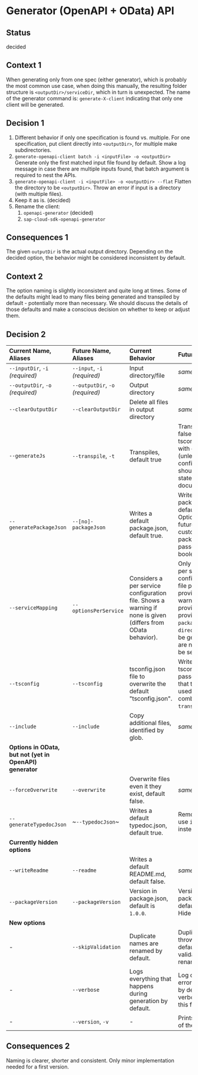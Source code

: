 # Generator (OpenAPI + OData) API

## Status

decided

## Context 1

When generating only from one spec (either generator), which is probably the most common use case, when doing this manually, the resulting folder structure is `<outputDir>/serviceDir`, which in turn is unexpected.
The name of the generator command is: `generate-X-client` indicating that only one client will be generated.

## Decision 1

1. Different behavior if only one specification is found vs. multiple.
   For one specification, put client directly into `<outputDir>`, for multiple make subdirectories.
2. `generate-openapi-client batch -i <inputFile> -o <outputDir>`
   Generate only the first matched input file found by default.
   Show a log message in case there are multiple inputs found, that batch argument is required to nest the APIs.
3. `generate-openapi-client -i <inputFile> -o <outputDir> --flat`
   Flatten the directory to be `<outputDir>`.
   Throw an error if input is a directory (with multiple files).
4. Keep it as is. (decided)
5. Rename the client:
   1. `openapi-generator` (decided)
   2. `sap-cloud-sdk-openapi-generator`

## Consequences 1

The given `outputDir` is the actual output directory.
Depending on the decided option, the behavior might be considered inconsistent by default.

## Context 2

The option naming is slightly inconsistent and quite long at times.
Some of the defaults might lead to many files being generated and transpiled by default - potentially more than necessary.
We should discuss the details of those defaults and make a conscious decision on whether to keep or adjust them.

## Decision 2

| Current Name, Aliases                                    | Future Name, Aliases             | Current Behavior                                                                                            | Future Behavior                                                                                                                                                                                                |
| :------------------------------------------------------- | :------------------------------- | :---------------------------------------------------------------------------------------------------------- | :------------------------------------------------------------------------------------------------------------------------------------------------------------------------------------------------------------- |
| `--inputDir`, `-i` _(required)_                          | `--input`, `-i` _(required)_     | Input directory/file                                                                                        | _same_                                                                                                                                                                                                         |
| `--outputDir`, `-o` _(required)_                         | `--outputDir`, `-o` _(required)_ | Output directory                                                                                            | _same_                                                                                                                                                                                                         |
| `--clearOutputDir`                                       | `--clearOutputDir`               | Delete all files in output directory                                                                        | _same_                                                                                                                                                                                                         |
| `--generateJs`                                           | `--transpile`, `-t`              | Transpiles, default true                                                                                    | Transpiles, default false. If set if tsconfig is enabled with default (unless configured). This should be explicitly stated in the documentation.                                                              |
| `--generatePackageJson`                                  | `--[no]-packageJson`             | Writes a default package.json, default true.                                                                | Writes a default package.json, default false. Optionally in the future: Writes a custom package.json if passed. Keep boolean for now.                                                   |
| `--serviceMapping`                                       | `--optionsPerService`            | Considers a per service configuration file. Shows a warning if none is given (differs from OData behavior). | Only generates a per service configuration, if a file path is provided. No warning if it is not provided. If provided, `packageName` and `directoryName` will be generated, but are not required to be set. \* |
| `--tsconfig`                                             | `--tsconfig`                     | tsconfig.json file to overwrite the default "tsconfig.json".                                                | Writes a custom tsconfig.json if passed. Document that this should be used in combination with `transpile`.                                                                                                    |
| `--include`                                              | `--include`                      | Copy additional files, identified by glob.                                                                  | _same_                                                                                                                                                                                                         |
| **Options in OData, but not (yet in OpenAPI) generator** |
| `--forceOverwrite`                                       | `--overwrite`                    | Overwrite files even it they exist, default false.                                                          | _same_                                                                                                                                                                                                         |
| `--generateTypedocJson`                                  | ~`--typedocJson`~                | Writes a default typedoc.json, default true.                                                                | Remove/deprecate, use `include` instead.                                                                                                                                                                         |
| **Currently hidden options**                             |
| `--writeReadme`                                          | `--readme`                       | Writes a default README.md, default false.                                                                  | _same_                                                                                                                                                                                                         |
| `--packageVersion`                                       | `--packageVersion`               | Version in package.json, default is `1.0.0`.                                                                | Version in package.json, default is `1.0.0`. Hide it.                                                                                                                                                          |
| **New options**                                          |
| -                                                        | `--skipValidation`               | Duplicate names are renamed by default.                                                                     | Duplicate names throw an error by default. Disable validation to rename duplicates.                                                                                                                            |
| -                                                        | `--verbose`                      | Logs everything that happens during generation by default.                                                  | Log only success / error per service by default. Enable verbosity through this flag.                                                                                                                           |
| -                                                        | `--version`, `-v`                | -                                                                                                           | Prints the version of the generator.                                                                                                                                                                           |

## Consequences 2

Naming is clearer, shorter and consistent.
Only minor implementation needed for a first version.
